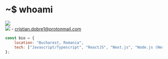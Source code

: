 # ~$ whoami

[![](https://img.shields.io/badge/LinkedIn-blue?style=for-the-badge&logo=myspace)](https://www.linkedin.com/in/cristian-dobre98/)<br/>
[![](https://img.shields.io/badge/Email-%236D4AFF?style=for-the-badge&logo=protonmail&logoColor=white)](mailto:cristian.dobre1@protonmail.com) - cristian.dobre1@protonmail.com



```javascript
const bio = {
    location: "Bucharest, Romania", 
    tech: ["Javascript/Typescript", "ReactJS", "Next.js", "Node.js (NestJS, Express)", "Python (Flask)", "C# (.NET)"],
};
```
